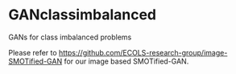 # GANclassimbalanced
GANs for class imbalanced problems

Please refer to https://github.com/ECOLS-research-group/image-SMOTified-GAN for our image based SMOTified-GAN.
